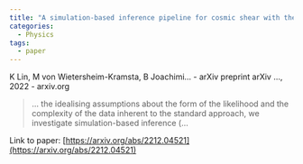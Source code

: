 ```yaml
---
title: "A simulation-based inference pipeline for cosmic shear with the Kilo-Degree Survey"
categories:
  - Physics
tags:
  - paper
---
```

K Lin, M von Wietersheim-Kramsta, B Joachimi… - arXiv preprint arXiv …, 2022 - arxiv.org



>… the idealising assumptions about the form of the likelihood and the complexity of the data inherent to the standard approach, we investigate simulation-based inference (…

Link to paper: [https://arxiv.org/abs/2212.04521](https://arxiv.org/abs/2212.04521)
